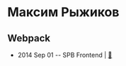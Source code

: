 # Максим Рыжиков

## Webpack
- 2014 Sep 01 -- SPB Frontend  | [:notebook:](https://github.com/Saunalol/spb-frontend-webpack)  
